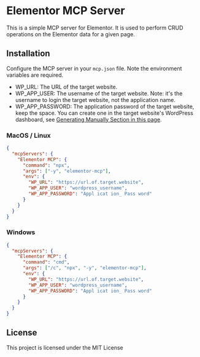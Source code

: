# Elementor MCP Server

This is a simple MCP server for Elementor. It is used to perform CRUD operations on the Elementor data for a given page.

## Installation

Configure the MCP server in your `mcp.json` file. Note the environment variables are required.
* WP_URL: The URL of the target website.
* WP_APP_USER: The username of the target website. Note: it's the username to login the target website, not the application name.
* WP_APP_PASSWORD: The application password of the target website, keep the space. You can create one in the target website's WordPress dashboard, see [Generating Manually Section in this page](https://make.wordpress.org/core/2020/11/05/application-passwords-integration-guide/).

### MacOS / Linux

```json
{
  "mcpServers": {
    "Elementor MCP": {
      "command": "npx",
      "args": ["-y", "elementor-mcp"],
      "env": {
        "WP_URL": "https://url.of.target.website",
        "WP_APP_USER": "wordpress_username",
        "WP_APP_PASSWORD": "Appl icat ion_ Pass word"
      }
    }
  }
}
```

### Windows

```json
{
  "mcpServers": {
    "Elementor MCP": {
      "command": "cmd",
      "args": ["/c", "npx", "-y", "elementor-mcp"],
      "env": {
        "WP_URL": "https://url.of.target.website",
        "WP_APP_USER": "wordpress_username",
        "WP_APP_PASSWORD": "Appl icat ion_ Pass word"
      }
    }
  }
}
```

## License

This project is licensed under the MIT License